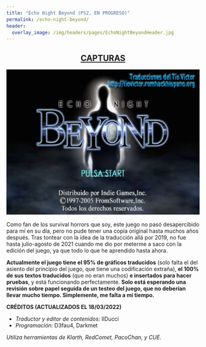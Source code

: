 ```yaml
---
title: "Echo Night Beyond (PS2, EN PROGRESO)"
permalink: /echo-night-beyond/
header:
  overlay_image: /img/headers/pages/EchoNightBeyondHeader.jpg
---
```


<h2 style="text-align: center;"><strong><a href="/echo-night-beyond/capturas/">CAPTURAS</a></strong></h2>

<p style="text-align: center;"><img src="/img/2021/12/ENB_20211227_01.jpg" /></p>

Como fan de los survival horrors que soy, este juego no pasó desapercibido para mí en su día, pero no pude 
tener una copia original hasta muchos años después. Tras tontear con la idea de la traducción allá por 2019, 
no fue hasta julio-agosto de 2021 cuando me dio por meterme a saco con la edición del juego, ya que todo lo que 
he aprendido hasta ahora.

**Actualmente el juego tiene el 95% de gráficos traducidos** (solo falta el del asiento del principio del juego, que tiene una codificación extraña), **el 100% de sus textos 
traducidos** (que no eran muchos) **e insertados para hacer pruebas**, y está funcionando perfectamente. **Solo está esperando una revisión sobre papel seguida de un testeo 
del juego, que no deberían llevar mucho tiempo. Simplemente, me falta a mí tiempo.**

**CRÉDITOS (ACTUALIZADOS EL 18/03/2022)**  

 - *Traductor y editor de contenidos:* IlDucci  
 - *Programación:* D3fau4, Darkmet  

*Utiliza herramientas de Klarth, RedComet, PacoChan, y CUE.*